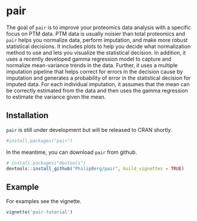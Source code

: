 
<!-- README.md is generated from README.Rmd. Please edit that file -->

# pair

<!-- badges: start -->
<!-- badges: end -->

The goal of `pair` is to improve your proteomics data analysis with a
specific focus on PTM data. PTM data is usually noisier than total
proteomics and `pair` helps you normalize data, perform imputation, and
make more robust statistical decisions. It includes plots to help you
decide what normalization method to use and lets you visualize the
statistical decision. In addition, it uses a recently developed gamma
regression model to capture and normalize mean-variance trends in the
data. Further, it uses a multiple imputation pipeline that helps correct
for errors in the decision cause by imputation and generates a
probability of error in the statistical decision for imputed data. For
each individual imputation, it assumes that the mean can be correctly
estimated from the data and then uses the gamma regression to estimate
the variance given the mean.

## Installation

`pair` is still under development but will be released to CRAN shortly.

``` r
#install.packages("pair")
```

In the meantime, you can download `pair` from github.

``` r
# install.packages("devtools")
devtools::install_github("PhilipBerg/pair", build_vignettes = TRUE)
```

## Example

For examples see the vignette.

``` r
vignette('pair-tutorial')
```
